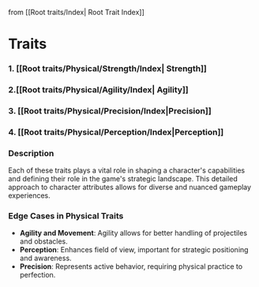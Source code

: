 from [[Root traits/Index| Root Trait Index]]
# Traits

### 1. [[Root traits/Physical/Strength/Index| Strength]]
### 2.[[Root traits/Physical/Agility/Index| Agility]]
### 3. [[Root traits/Physical/Precision/Index|Precision]]
### 4. [[Root traits/Physical/Perception/Index|Perception]]

### Description
Each of these traits plays a vital role in shaping a character's capabilities and defining their role in the game's strategic landscape. This detailed approach to character attributes allows for diverse and nuanced gameplay experiences.

### Edge Cases in Physical Traits
- **Agility and Movement**: Agility allows for better handling of projectiles and obstacles.
- **Perception**: Enhances field of view, important for strategic positioning and awareness.
- **Precision**: Represents active behavior, requiring physical practice to perfection.

